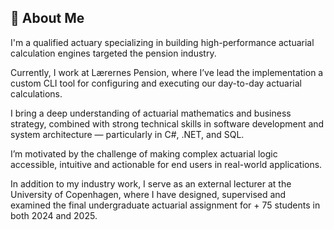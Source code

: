 ## 👋 About Me

I'm a qualified actuary specializing in building high-performance actuarial calculation engines targeted the pension industry. 

Currently, I work at Lærernes Pension, where I’ve lead the implementation a custom CLI tool for configuring and executing our day-to-day actuarial calculations.

I bring a deep understanding of actuarial mathematics and business strategy, combined with strong technical skills in software development and system architecture — particularly in C#, .NET, and SQL.

I’m motivated by the challenge of making complex actuarial logic accessible, intuitive and actionable for end users in real-world applications.

In addition to my industry work, I serve as an external lecturer at the University of Copenhagen, where I have designed, supervised and examined the final undergraduate actuarial assignment for + 75 students in both 2024 and 2025. 

<!--
**kdm95/kdm95** is a ✨ _special_ ✨ repository because its `README.md` (this file) appears on your GitHub profile.




Here are some ideas to get you started:

- 🔭 I’m currently working on ...
- 🌱 I’m currently learning ...
- 👯 I’m looking to collaborate on ...
- 🤔 I’m looking for help with ...
- 💬 Ask me about ...
- 📫 How to reach me: ...
- 😄 Pronouns: ...
- ⚡ Fun fact: ...
-->
